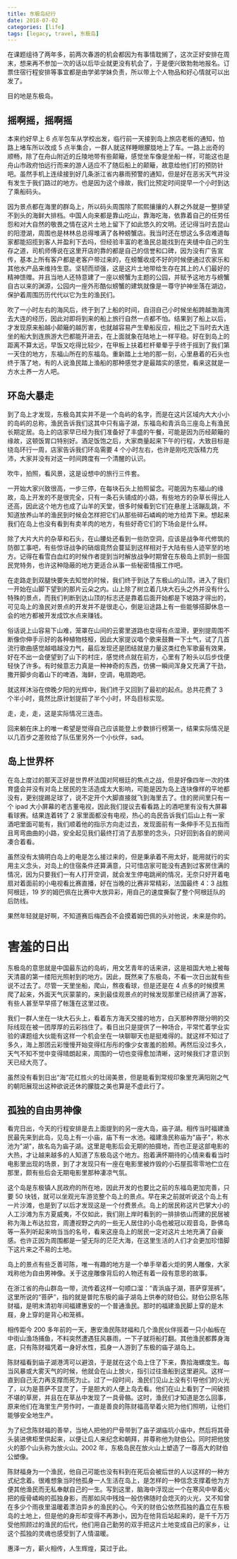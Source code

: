 ```yaml
---
title: 东极岛纪行
date: 2018-07-02
categories: [life]
tags: [legacy, travel, 东极岛]
---
```


在课题组待了两年多，前两次春游的机会都因为有事情耽搁了，这次正好安排在周末，想来再不参加一次的话以后毕业就更没有机会了，于是便兴致勃勃地报名。订票住宿行程安排等事宜都是由学弟学妹负责，所以带上个人物品和好心情就可以出发了。

目的地是东极岛。

## 摇啊摇，摇啊摇

本来约好早上 6 点半包车从学校出发，临行前一天接到岛上旅店老板的通知，怕路上堵车所以改成 5 点半集合，一群人就这样睡眼朦胧地上了车。一路上出奇的顺畅，除了在舟山附近的丘陵地带有些颠簸，感觉坐车像是坐船一样，可能这也是舟山市政府怕远行而来的游人适应不了随后船上的颠簸，故意给他们打的预防针吧。虽然手机上连续接到好几条浙江省内暴雨预警的通知，但是好在恶劣天气并没有发生于我们路过的地方。也是因为这个缘故，我们比预定时间提早一个小时到达了乘船码头。

因为景点都在海里的群岛上，所以码头周围除了熙熙攘攘的人群之外就是一整排望不到头的海鲜大排档。中国人向来都是靠山吃山，靠海吃海，依靠着自己的任劳任怨和对大自然的敬畏之情在这片土地上留下了如此悠久的文明。还记得当时去昆山的阳澄湖，周围也是林林总总得堆满了各种螃蟹店。我当时还在想这么多店难道每家都能招揽到客人并盈利下去吗，但经验丰富的老渔民总能找到在夹缝中自己的生存之道，司机师傅说在这里开店的靠的都是自己的信誉和口碑，因为没有广告宣传，基本上所有客户都是老客户带过来的，在螃蟹收成不好的时候便通过农家乐和其他水产品来维持生意。坚韧而顽强，这是这片土地带给生存在其上的人们最好的精神馈赠。并且当地人还特意建了一座以螃蟹为主题的公园，并赋予这地方与螃蟹自古以来的渊源，公园内一座外形酷似螃蟹的建筑就像是一尊守护神坐落在湖边，保护着周围历历代代以它为生的渔民们。

吹了一小时左右的海风后，终于到了上船的时间，自诩自己小时候坐船跨越渤海湾去大连的经历，因此对即将到来的船上旅行自然一点都不怕。结果到了船上以后，才发现原来船越小颠簸的越厉害，也就越容易产生晕船反应，相比之下当时去大连坐的船大到连旅游大巴都能开进去，在上面就象在陆地上一样平稳。好在到岛上的距离不算太远，早饭又吃得比较少，在甲板上扶着栏杆晕晕乎乎终于摇到了我们第一天住的地方，东福山所在的东福岛。重新踏上土地的那一刻，心里悬着的石头也终于落了地，有的人说渔民踏上渔船的那种感觉才是最踏实的感觉，看来这就是一方水土养一方人吧。

## 环岛大暴走

到了岛上才发现，东极岛其实并不是一个岛屿的名字，而是在这片区域内大大小小的岛屿的总称，渔民告诉我们这其中只有庙子湖，东福岛和青浜岛三座岛上有渔民长期定居。岛上的店家早已经为我们准备好了丰盛的午餐，可能是因为历经颠簸的缘故，这顿饭胃口特别好。酒足饭饱之后，大家商量起来下午的行程，大致目标是绕岛环行一周，店家告诉我们环岛需要 4 个小时左右，也许是刚吃完饭精力充沛，大家并没有对这一时间跨度有一个清醒的认识。

吹牛，拍照，看风景，这是设想中的旅行三件套。

一开始大家兴致很高，一步三停，在每块石头上拍照留念。可能因为东福山的缘故，岛上开发的不是很完全，只有一条石头铺成的小路，有些地方的杂草长得比人还高，因此这个地方也成了山羊的天堂，很多时候看到它们在悬崖上活蹦乱跳，不知道放养山羊的渔民到时候会怎样把它们从那些碎石嶙峋的地方给弄下来。想起来我们在岛上也没有看到有卖羊肉的地方，有些好奇它们的下场会是什么样。

除了大片大片的杂草和石头，在山腰处还看到一些防空洞，应该是战争年代修筑的防御工事吧，有些惊讶战争的硝烟竟然会蔓延到这样相对于大陆有些人迹罕至的地方。记得在看雪白血红的时候作者提到当时解放战争时期曾在东极岛上抓到一些国民党特务，也许这种隐蔽的地方更适合从事一些秘密情报工作吧。

在走路走到双腿快要失去知觉的时候，我们终于到达了东极山的山顶，进入了我们一开始在山脚下望到的那片云朵之内。山上除了树立着几块大石头之外并没有什么特殊的景点，而我们判断到达山顶的标志还是靠着后面开始都是下坡路才得出的，可见岛上的渔民对景点的开发并不是很走心，倒是沿途路上有一些能够搭脚休息一会的地方都被开发成饮水点来赚钱。

俗话说上山容易下山难，笼罩在山间的云雾里道路也变得有点湿滑，更别提周围不断像你伸手示好的各种植物枝桠，因此大家提议唱个歌来鼓舞一下士气，试了几首流行歌曲感觉越唱越没力气，最后发现还是团结就是力量这类红色军歌最有效果，好在不出一会便望到了山下的村庄，感觉终点就在前方，心里有了盼头以后步伐便轻快了许多。有时候意志力真是一种神奇的东西，仿佛一瞬间浑身又充满了干劲，撒开脚步向着山下的啤酒，海鲜，空调，电扇跑吧。

就这样沐浴在傍晚夕阳的光辉中，我们终于又回到了最初的起点。总共花费了 3 个半小时，竟然比原计划提前了半个小时，环岛目标实现。

走，走，走，这是实际情况三连击。

回来躺在床上的唯一希望是觉得自己应该能登上步数排行榜第一，结果实际情况是以几百步之差败给了队伍里另外一个小伙伴，sad。

## 岛上世界杯

在岛上度过的那天正好是世界杯法国对阿根廷的焦点之战，但是好像四年一次的体育盛会并没有对岛上居民的生活造成太大影响，可能是因为岛上连块像样的平地都没有，更别提踢足球了，说不定开个大脚直接就飞到海里去了。住的房间里只有一个 ipad 大小屏幕的老古董电视，因此我们提议去看看路上的酒吧里有没有大屏幕看球赛。结果连着转了 2 家里面都没有电视，热心的岛民告诉我们后山上有一家酒吧里面可能有，我们顺着他的指示方向走过去，发现面前有一条伸手不见五指而且弯弯曲曲的小路，安全起见我们最终打消了去那里的念头，只好回到各自的房间凑合着看。

虽然没有太搞明白岛上的电是怎么接过来的，但是秉承着不用太好，能用就行的实用主义念头，对岛上的住宿条件还算满意，只可惜店家可能没有遇到过客房住满的情况，因为只要我们一有人打开空调，就会发生停电跳闸的情况，无奈只好开着电扇对着面前的小电视看比赛直播，好在当晚的比赛非常精彩，法国最终 4：3 战胜阿根廷，19 岁的姆巴佩在比赛中大放异彩，用自己的速度撕裂了整个阿根廷队的后防线。

果然年轻就是好啊，不知道赛后梅西会不会摸着姆巴佩的头对他说，未来是你的。

# 害羞的日出

东极岛的意思就是中国最东边的岛屿，用文艺青年的话来讲，这是祖国大地上被每天清晨的第一缕阳光照射到的地方。因此，既然来了东极岛，不看一次日出就有些说不过去了。尽管一天里坐船，爬山，熬夜看球，但是还是在 4 点多的时候摸黑爬了起来，外面天气灰蒙蒙的，来到最佳观景点的时候发现那里已经挤满了游客，有些人甚至早早搭了帐篷在这里过夜。

我们一群人坐在一块大石头上，看着东方海天交接的地方，白天那种界限分明的交际线现在被一团厚厚的云彩挡住了。看日出只是提供了一种场合，平常忙着学业实验的课题组大伙能有这样一个机会坐在一块聊聊天也是挺难得的。就这样不知过了多久，海上那团云彩慢慢开始变得红彤彤的像少女害羞的脸颊。再然后没过多久，天气不知不觉中变得晴朗起来，周围的一切也变得愈加清晰，这时候我们才意识到天已经大亮了。

虽然没有看到日出“海”花红胜火的壮阔美景，但是能看到常规印象里充满阳刚之气的朝阳展现出这种欲说还休的朦胧之美也算是不虚此行了。

## 孤独的自由男神像

看完日出，今天的行程安排是去上面提到的另一座大岛，庙子湖。相传当时福建渔民最先来到此岛，见岛上有一小庙，庙下有一水池。福建渔民称庙为"庙子"，称水池为"湖"，故名岛为庙子湖。这里是电影后会无期的拍摄地，而也正是这部电影的大热，才让越来越多的人知道了东极岛这个地方。抱着满怀期待的心情来看看当时电影里出现的场景，到了才发现只有一座在电影里被炸毁的小石屋孤零零地伫立在那里，颇有些后会无期电影里那种凄凉气氛。

这个岛是东极镇人民政府的所在地，因此开发的也要比之前的东福岛更加完善，只要 50 块钱，就可以坐观光车游览整个岛上的景点。早在来之前就听说这个岛上有一片沙滩，也是到了以后才发现这是一个付费景点。岛上的居民称这片巴掌大小的人工沙滩为东方夏威夷，不仅如此，我们刚上岸时看到的一排排依山而建的民居被称为海上布达拉宫，周遭视野之内的一些无人居住的小岛也被冠以观音岛，卧佛岛等一系列听起来响当当的名号，看来这座岛上的居民一定对这片土地充满了自豪感。也许正因为周围都是一望无际的茫茫大海，在这里生活的人们才会更加珍惜脚下这片来之不易的土地。

岛上的景点有些乏善可陈，唯一有趣的地方是一个单手举着火炬的男人雕像，大家戏称他为自由男神像。关于这座雕像背后的人物还有着一段有意思的故事。

在浙江省的舟山群岛一带，流传着这样一句顺口溜：“青浜庙子湖，菩萨穿笼裤”。这里所说的“菩萨”，指的就是普陀东极的庙子湖岛上供奉的财伯公。财伯公原名陈财福，是明末清初年间福建惠安的一个普通渔民。那时的福建渔民脚上穿的是木屐，身上穿的是背心和笼裤。

相传距今 200 多年前的一天，惠安渔民陈财福和几个渔民伙伴摇着一只小舢板在中街山渔场捕鱼，不料突然遭遇狂风暴雨，一下子就将船打翻。其他渔民都葬身海底，只有陈财福凭着一身好水性，孤身一人游到了东极的庙子湖岛上。

陈财福看到庙子湖港湾可以避浪，于是就在这个岛上住了下来，靠拾海螺度生。每当风暴或大雾天气的时候，他就会在山上放火，指引过往渔船到这里避风。这样一直到自己无力再支撑而死为止。过了一段时间，渔民们见山上没有引导他们的火光了，以为是菩萨不显灵了，于是胆大的人便上岛去看。他们在山上看到了一间破损不堪的草房，并且在在草丛中发现了一具骨骼。这时，渔民们才知道是怎么回事，原来他们在海里生产劳作时，一直是善良的陈财福高举着火把为他们照明，让他们能够安全地生产。

为了纪念陈财福的善举，当地人把他的尸骨带到了庙子湖庙坑小庙中，然后将其骨头装进佛柜里供起来，以便让后人来纪念和朝拜，并尊称他为财伯公。同时把他放火的那个山头称为放火山。2002 年，东极岛民在放火山上塑造了一尊高大的财伯公塑像。

陈财福身为一个渔民，他自己可能也没有料到在死后会被后世的人以这样的一种方式纪念着。很难想象当时他孤身一人生活在岛上，是怎样的一种信念支撑着他为方便其他渔民而无私奉献自己的一生。写到这里，脑海中浮现出一个在寒风中举着火把的瘦骨嶙峋的孤独身影，而那如风中残烛一般仿佛随时会熄灭的火光，又不知曾在多少个雨夜里温暖着漂泊异乡的渔民的心。今天的财伯公依然孤独的矗立在东极岛的土地上，但是他的身形却变得不再渺小，因为在他背后站起来的，是千千万万受他照顾过的渔民的后代，他们用自己勤劳的双手把这片土地变成自己的家乡，让这个孤独的灵魂也感受到了人情温暖。

惠泽一方，薪火相传，人生辉煌，莫过于此。
